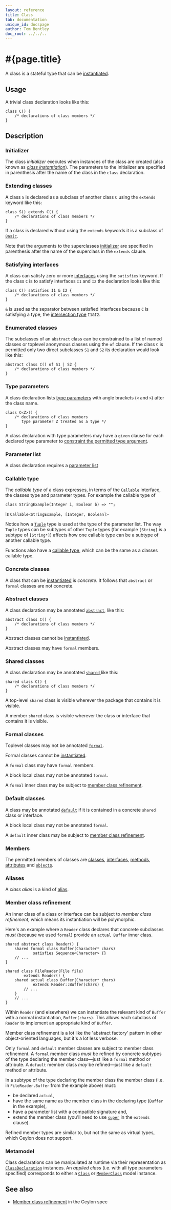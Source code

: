 ```yaml
---
layout: reference
title: Class
tab: documentation
unique_id: docspage
author: Tom Bentley
doc_root: ../../..
---
```


# #{page.title}

A class is a stateful type that can be 
[instantiated](../../expression/class-instantiation).

## Usage 

A trivial class declaration looks like this:

<!-- id:c -->
<!-- try: -->
    class C() {
        /* declarations of class members */
    }


## Description

### Initializer

The class *initializer* executes when instances of the class are created
(also known as [*class instantiation*](../../expression/class-instantiation)). 
The parameters to the initializer are specified in parenthesis after the 
name of the class in the `class` declaration.

### Extending classes

A class `S` is declared as a subclass of another class `C` using the `extends` 
keyword like this:

<!-- cat-id:c -->
<!-- try: -->
    class S() extends C() {
        /* declarations of class members */
    }

If a class is declared without using the `extends` keywords it is a subclass of
[`Basic`](#{site.urls.apidoc_current}/Basic.type.html).

Note that the arguments to the superclasses [initializer](#initializer) are 
specified in parenthesis after the name of the superclass in the `extends` 
clause. 

### Satisfying interfaces

A class can satisfy zero or more [interfaces](../interface) using the 
`satisfies` keyword. If the class `C` is to satisfy interfaces `I1` and `I2` the 
declaration looks like this:

<!-- cat: interface I1 {} interface I2 {} -->
<!-- try: -->
    class C() satisfies I1 & I2 {
        /* declarations of class members */
    }

`&` is used as the separator between satisfied interfaces because `C` is 
satisfying a type, the 
[intersection type](../type#intersection_types) `I1&I2`.

### Enumerated classes

The subclasses of an `abstract` class can be constrained to a list of named 
classes or toplevel anonymous classes using the `of` clause. 
If the class `C` is permitted only two direct 
subclasses `S1` and `S2` its declaration would look like this:

<!-- try: -->
    abstract class C() of S1 | S2 {
        /* declarations of class members */
    }
<!-- cat: class S1() extends C() {} -->
<!-- cat: class S2() extends C() {} -->

### Type parameters

A class declaration lists [type parameters](../type-parameters) with angle brackets (`<` and `>`) 
after the class name. 

<!-- try: -->
    class C<Z>() {
        /* declarations of class members 
           type parameter Z treated as a type */
    }

A class declaration with type parameters may have a `given` clause for each declared type parameter 
to [constraint the permitted type argument](../type-parameters#constraints).

### Parameter list

A class declaration requires a [parameter list](../parameter-list)

### Callable type

The *callable type* of a class expresses, in terms of the 
[`Callable`](#{site.urls.apidoc_current}/Anything.type.html) 
interface, the classes type and parameter types.
For example the callable type of 

<!-- try: -->
    class StringExample(Integer i, Boolean b) => "";
    
is `Callable<StringExample, [Integer, Boolean]>`

Notice how a [`Tuple`](#{site.urls.apidoc_current}/Tuple.type.html) 
type is used at the type of the parameter list. The 
way `Tuple` types can be subtypes of other `Tuple` types
(for example `[String]` is a subtype of `[String*]`) 
affects how one callable type can be a subtype of another 
callable type.

Functions also have a [callable type](../function/#callable_type), 
which can be the same as a classes callable type.

### Concrete classes

A class that can be [instantiated](../../expression/class-instantiation) is 
*concrete*. It follows that `abstract` or `formal` classes are not concrete.

### Abstract classes

A class declaration may be annotated [`abstract`](#{site.urls.apidoc_current}/index.html#abstract), like this:

<!-- try: -->
    abstract class C() {
        /* declarations of class members */
    }

Abstract classes cannot be [instantiated](../../expression/class-instantiation).

Abstract classes may have `formal` members. 

### Shared classes

A class declaration may be annotated [`shared`](#{site.urls.apidoc_current}/index.html#shared),like this:

<!-- try: -->
    shared class C() {
        /* declarations of class members */
    }

A top-level `shared` class is visible wherever the package that contains it is 
visible.

A member `shared` class is visible wherever the class or interface that 
contains it is visible.

### Formal classes

Toplevel classes may not be annotated [`formal`](#{site.urls.apidoc_current}/index.html#formal).

Formal classes cannot be [instantiated](../../expression/class-instantiation).

A `formal` class may have `formal` members.

A block local class may not be annotated `formal`.

A `formal` inner class may be subject to 
[member class refinement](#member_class_refinement). 

### Default classes

A class may be annotated [`default`](#{site.urls.apidoc_current}/index.html#default)
if it is contained in a concrete `shared` 
class or interface. 

A block local class may not be annotated `formal`.

A `default` inner class may be subject to 
[member class refinement](#member_class_refinement). 

### Members

The permitted members of classes are [classes](../class), 
[interfaces](../interface), 
[methods](../function), 
[attributes](../value)
and [`object`s](../object).

### Aliases

A *class alias* is a kind of [alias](../alias#class_aliases).


### Member class refinement

An inner class of a class or interface can be subject to 
*member class refinement*, which means its instantiation will be 
polymorphic. 

Here's an example where a `Reader` class declares that concrete 
subclasses *must* (because we used `formal`) provide an `actual Buffer` 
inner class.

<!-- try: -->
    shared abstract class Reader() {
        shared formal class Buffer(Character* chars)
                satisfies Sequence<Character> {}
        // ...
    }

    shared class FileReader(File file) 
            extends Reader() {
        shared actual class Buffer(Character* chars)
                extends Reader::Buffer(chars) {
            // ...
        }
        // ...
    }
    
Within `Reader` (and elsewhere) we can instantiate the relevant kind of 
`Buffer` with a normal instantiation, `Buffer(chars)`. This allows each 
subclass of `Reader` to implement an appropriate kind of `Buffer`.

Member class refinement is a lot like the 'abstract factory' pattern in
other object-oriented languages, but it's a lot less verbose.

Only `formal` and `default` member classes are subject to member class 
refinement. A `formal` member class *must* be refined by concrete subtypes 
of the type declaring the member class&mdash;just like a `formal` method or 
attribute. A `default` member class *may* be refined&mdash;just like
a `default` method or attribute.

In a subtype of the type declaring the member class the member class 
(i.e. in `FileReader.Buffer` from the example above) must:

* be declared `actual`,
* have the same name as the member class in the declaring type (`Buffer` in 
  the example),
* have a parameter list with a compatible signature and,
* extend the member class (you'll need to use 
  [`super`](../../expression/index.html#supertype_reference)
  in the `extends` clause).

Refined member types are similar to, but not the same as virtual types, which 
Ceylon does not support.

### Metamodel

Class declarations can be manipulated at runtime via their representation as
[`ClassDeclaration`](#{site.urls.apidoc_current}/meta/declaration/ClassDeclaration.type.html) 
instances. An *applied class* (i.e. with all type parameters specified) corresponds to 
either a 
[`Class`](#{site.urls.apidoc_current}/meta/model/Class.type.html) or 
[`MemberClass`](#{site.urls.apidoc_current}/meta/model/MemberClass.type.html) model instance.

## See also

* [Member class refinement](#{site.urls.spec_current}#refiningmemberclasses) in the Ceylon spec
